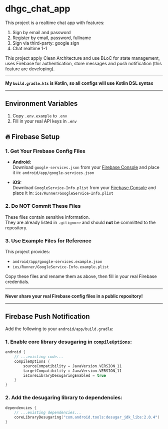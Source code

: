 # dhgc_chat_app

This project is a realtime chat app with features:
1. Sign by email and password
2. Register by email, password, fullname
3. Sign via third-party: google sign
4. Chat realtime 1-1

This project apply Clean Architecture and use BLoC for state management, uses Firebase for authentication, store messages and push notification (this feature are developing).

---

**My `build.gradle.kts` is Kotlin, so all configs will use Kotlin DSL syntax**

---

## Environment Variables

1. Copy `.env.example` to `.env`
2. Fill in your real API keys in `.env`


## 🔥 Firebase Setup

### 1. Get Your Firebase Config Files

- **Android:**  
  Download `google-services.json` from your [Firebase Console](https://console.firebase.google.com/) and place it in:  `android/app/google-services.json`

- **iOS:**  
Download `GoogleService-Info.plist` from your [Firebase Console](https://console.firebase.google.com/) and place it in:  `ios/Runner/GoogleService-Info.plist`


### 2. Do NOT Commit These Files

These files contain sensitive information.  
They are already listed in `.gitignore` and should **not** be committed to the repository.

### 3. Use Example Files for Reference

This project provides:
- `android/app/google-services.example.json`
- `ios/Runner/GoogleService-Info.example.plist`

Copy these files and rename them as above, then fill in your real Firebase credentials.

---

**Never share your real Firebase config files in a public repository!**

---

## Firebase Push Notification

Add the following to your `android/app/build.gradle`:

### 1. Enable core library desugaring in `compileOptions`:

```kotlin
android {
    // ...existing code...
    compileOptions {
        sourceCompatibility = JavaVersion.VERSION_11
        targetCompatibility = JavaVersion.VERSION_11
        isCoreLibraryDesugaringEnabled = true
    }
}
```

### 2. Add the desugaring library to dependencies:

```kotlin
dependencies {
    // ...existing dependencies...
    coreLibraryDesugaring("com.android.tools:desugar_jdk_libs:2.0.4")
}
```

